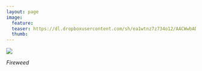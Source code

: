 ```yaml
---
layout: page
image:
  feature:
  teaser: https://dl.dropboxusercontent.com/sh/ea1wtnz7z734o12/AACWwbADh_3YFnifhNJ3lQIHa/luontokuvat/kes%C3%A4/2/DSC12262-245px.jpg
  thumb:
---
```


[![](https://dl.dropboxusercontent.com/sh/ea1wtnz7z734o12/AAA6Ha8jAtUgBcw-AsZgrNWpa/luontokuvat/kes%C3%A4/2/DSC12262-800px.jpg)](https://dl.dropboxusercontent.com/sh/ea1wtnz7z734o12/AACOwcB6VMNOnea4xJGeAvzNa/luontokuvat/kes%C3%A4/2/DSC12262.jpg)

*Fireweed*
